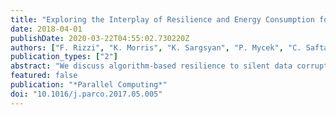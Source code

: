 ```yaml
---
title: "Exploring the Interplay of Resilience and Energy Consumption for a Task-Based Partial Differential Equations Preconditioner"
date: 2018-04-01
publishDate: 2020-03-22T04:55:02.730220Z
authors: ["F. Rizzi", "K. Morris", "K. Sargsyan", "P. Mycek", "C. Safta", "O. Le Maı̂tre", "O. Knio", "B. Debusschere"]
publication_types: ["2"]
abstract: "We discuss algorithm-based resilience to silent data corruptions (SDCs) in a task-based domain-decomposition preconditioner for partial differential equations (PDEs). The algorithm exploits a reformulation of the PDE as a sampling problem, followed by a solution update through data manipulation that is resilient to SDCs. The implementation is based on a server-client model where all state information is held by the servers, while clients are designed solely as computational units. Scalability tests run up to ∼51K cores show a parallel efficiency greater than 90%. We use a 2D elliptic PDE and a fault model based on random single and double bit-flip to demonstrate the resilience of the application to synthetically injected SDC. We discuss two fault scenarios: one based on the corruption of all data of a target task, and the other involving the corruption of a single data point. We show that for our application, given the test problem considered, a four-fold increase in the number of faults only yields a 2% change in the overhead to overcome their presence, from 7% to 9%. We then discuss potential savings in energy consumption via dynamic voltage/frequency scaling, and its interplay with fault-rates, and application overhead."
featured: false
publication: "*Parallel Computing*"
doi: "10.1016/j.parco.2017.05.005"
---
```


